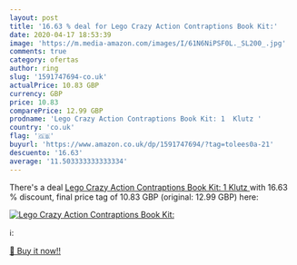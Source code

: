 ```yaml
---
layout: post
title: '16.63 % deal for Lego Crazy Action Contraptions Book Kit:'
date: 2020-04-17 18:53:39
image: 'https://m.media-amazon.com/images/I/61N6NiPSF0L._SL200_.jpg'
comments: true
category: ofertas
author: ring
slug: '1591747694-co.uk'
actualPrice: 10.83 GBP
currency: GBP
price: 10.83
comparePrice: 12.99 GBP
prodname: 'Lego Crazy Action Contraptions Book Kit: 1  Klutz '
country: 'co.uk'
flag: '🇬🇧'
buyurl: 'https://www.amazon.co.uk/dp/1591747694/?tag=tolees0a-21'
descuento: '16.63'
average: '11.503333333333334'
---
```


There's a deal [Lego Crazy Action Contraptions Book Kit: 1  Klutz ](https://www.amazon.co.uk/dp/1591747694/?tag=tolees0a-21)  with  16.63 % discount, final price tag of  10.83 GBP (original: 12.99 GBP) here:

[![Lego Crazy Action Contraptions Book Kit:](https://m.media-amazon.com/images/I/61N6NiPSF0L._SL200_.jpg)](https://www.amazon.co.uk/dp/1591747694/?tag=tolees0a-21)

ℹ️:


[🛒 Buy it now!!](https://www.amazon.co.uk/dp/1591747694/?tag=tolees0a-21)
